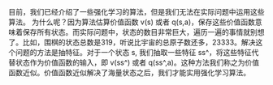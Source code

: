  目前，我们已经介绍了一些强化学习的算法，但是我们无法在实际问题中运用这些算法。
为什么呢？因为算法估算价值函数 v(s) 或者 q(s,a)，保存这些价值函数意味着保存所有状态。而实际问题中，状态的数目非常巨大，遍历一遍的事情就别想了。比如，围棋的状态总数是319，听说比宇宙的总原子数还多，23333。解决这个问题的方法是抽特征。对于一个状态 s, 我们抽取一些特征 ss^，将这些特征代替状态作为价值函数的输入，即 v(ss^) 或者 q(ss^,a)。这种方法我们称之为价值函数近似。价值函数近似解决了海量状态之后，我们才能实用强化学习算法。
 
